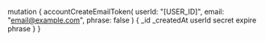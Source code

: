 mutation {
    accountCreateEmailToken(
        userId: "[USER_ID]",
        email: "email@example.com",
        phrase: false
    ) {
        _id
        _createdAt
        userId
        secret
        expire
        phrase
    }
}

